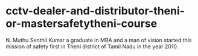 # cctv-dealer-and-distributor-theni-or-mastersafetytheni-course
N. Muthu Senthil Kumar a graduate in MBA and a man of vision started this mission of safety first in Theni district of Tamil Nadu in the year 2010.
